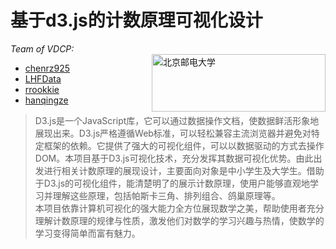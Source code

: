 <html>
    <body>
        <h1>基于d3.js的计数原理可视化设计</h1>
        <em>Team of VDCP:</em><br />
        <a href="http://www.bupt.edu.cn"><img height="92" width="278" src="http://www.bupt.edu.cn/img/logo.gif" align="right" alt="北京邮电大学" /></a>
        <ul>
            <li><a href="https://github.com/chenrz925">chenrz925</a></li>
            <li><a href="https://github.com/LHFData">LHFData</a></li>
            <li><a href="https://github.com/rrookkie">rrookkie</a></li>
            <li><a href="https://github.com/hanqingze">hanqingze</a></li>
        </ul>
        <blockquote>
            D3.js是一个JavaScript库，它可以通过数据操作文档，使数据鲜活形象地展现出来。D3.js严格遵循Web标准，可以轻松兼容主流浏览器并避免对特定框架的依赖。它提供了强大的可视化组件，可以以数据驱动的方式去操作DOM。本项目基于D3.js可视化技术，充分发挥其数据可视化优势。由此出发进行相关计数原理的展现设计，主要面向对象是中小学生及大学生。借助于D3.js的可视化组件，能清楚明了的展示计数原理，使用户能够直观地学习并理解这些原理，包括帕斯卡三角、排列组合、鸽巢原理等。<br />
            本项目依靠计算机可视化的强大能力全方位展现数学之美，帮助使用者充分理解计数原理的规律与性质，激发他们对数学的学习兴趣与热情，使数学的学习变得简单而富有魅力。
        </blockquote>
    </body>
</html>

